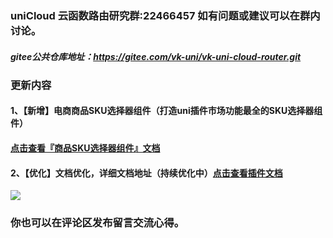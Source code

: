 ### uniCloud 云函数路由研究群:22466457 如有问题或建议可以在群内讨论。
##### gitee公共仓库地址：https://gitee.com/vk-uni/vk-uni-cloud-router.git
###  更新内容
#### 1、【新增】电商商品SKU选择器组件（打造uni插件市场功能最全的SKU选择器组件）
#### [点击查看『商品SKU选择器组件』文档](https://gitee.com/vk-uni/vk-uni-cloud-router/wikis/%E6%96%B0%20-%20%E5%95%86%E5%93%81SKU%E9%80%89%E6%8B%A9%E5%99%A8%E7%BB%84%E4%BB%B6?sort_id=2912199)
#### 2、【优化】文档优化，详细文档地址（持续优化中）[点击查看插件文档](https://gitee.com/vk-uni/vk-uni-cloud-router/wikis/%E5%AF%B9%E5%BC%80%E5%8F%91%E8%80%85%E7%9A%84%E4%BB%B7%E5%80%BC?sort_id=2912162)
![](https://vkceyugu.cdn.bspapp.com/VKCEYUGU-vk-cloud-router-test/23023100-ffae-11ea-b997-9918a5dda011.png)
### 你也可以在评论区发布留言交流心得。